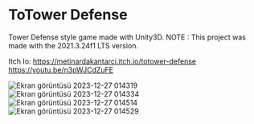 # ToTower Defense

Tower Defense style game made with Unity3D.
NOTE : This project was made with the 2021.3.24f1 LTS version.

Itch Io: https://metinardakantarci.itch.io/totower-defense
https://youtu.be/n3pWJCdZuFE

![Ekran görüntüsü 2023-12-27 014319](https://github.com/metinardakantarci/totower_defense/assets/55920692/3b31070b-ba60-4d41-89b2-a332ffd8945d)
![Ekran görüntüsü 2023-12-27 014334](https://github.com/metinardakantarci/totower_defense/assets/55920692/34b9794d-859d-4281-80e3-8d5f952b340d)
![Ekran görüntüsü 2023-12-27 014514](https://github.com/metinardakantarci/totower_defense/assets/55920692/752a9cc1-135e-4dc8-ab92-a6ac3050e3e3)
![Ekran görüntüsü 2023-12-27 014529](https://github.com/metinardakantarci/totower_defense/assets/55920692/8db3f71f-c159-47de-8162-6c39059929ce)
